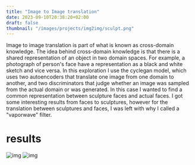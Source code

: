 ```yaml
---
title: "Image to Image translation"
date: 2023-09-10T20:38:20+02:00
draft: false
thumbnail: "/images/projects/img2img/sculpt.png"
---
```


Image to image translation is part of what is known as cross-domain knowledge. The idea behind cross-domain knowledge is that there is a shared representation of an object in two domain spaces. For example, a photograph of person's face have a representation as a black and white sketch and vice versa. In this exploration I use the cyclegan model, which uses two autoencoders that translate one image from one domain to another, and two discriminators that judge whether an image was sampled from the actual domain or was generated. In this case I wanted to find a common representation between sculpture faces and actual faces. I got some interesting results from faces to sculptures, however for the translation between sculptures and faces, I was left with why I called a "vaporwave" filter.

# results

![img](/images/projects/img2img/comp.png "Comparison grid showing face-to-sculpture translation results using CycleGAN model")
![img](/images/projects/img2img/sculpt.png "Sculpture-to-face translation results showing the 'vaporwave' filter effect achieved by the model")

